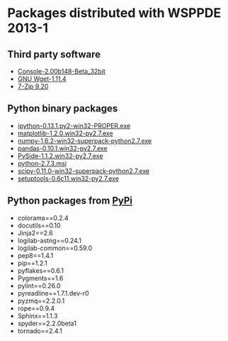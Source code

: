 # Packages distributed with WSPPDE 2013-1

## Third party software
- [Console-2.00b148-Beta_32bit](http://sourceforge.net/projects/console/files/)
- [GNU Wget-1.11.4](http://www.gnu.org/software/wget/)
- [7-Zip 9.20](http://www.7-zip.org/)

## Python binary packages
- [ipython-0.13.1.py2-win32-PROPER.exe](http://pypi.python.org/pypi/ipython#downloads)
- [matplotlib-1.2.0.win32-py2.7.exe](http://sourceforge.net/projects/matplotlib/files/matplotlib/)
- [numpy-1.6.2-win32-superpack-python2.7.exe](http://sourceforge.net/projects/numpy/files/NumPy/)
- [pandas-0.10.1.win32-py2.7.exe](http://pypi.python.org/pypi/pandas#downloads)
- [PySide-1.1.2.win32-py2.7.exe](http://origin.releases.qt-project.org/pyside/)
- [python-2.7.3.msi](http://python.org/download/)
- [scipy-0.11.0-win32-superpack-python2.7.exe](http://sourceforge.net/projects/scipy/files/scipy/)
- [setuptools-0.6c11.win32-py2.7.exe](http://pypi.python.org/pypi/setuptools)

## Python packages from [PyPi](http://pypi.python.org/pypi)
- colorama==0.2.4
- docutils==0.10
- Jinja2==2.6
- logilab-astng==0.24.1
- logilab-common==0.59.0
- pep8==1.4.1
- pip==1.2.1
- pyflakes==0.6.1
- Pygments==1.6
- pylint==0.26.0
- pyreadline==1.7.1.dev-r0
- pyzmq==2.2.0.1
- rope==0.9.4
- Sphinx==1.1.3
- spyder==2.2.0beta1
- tornado==2.4.1
